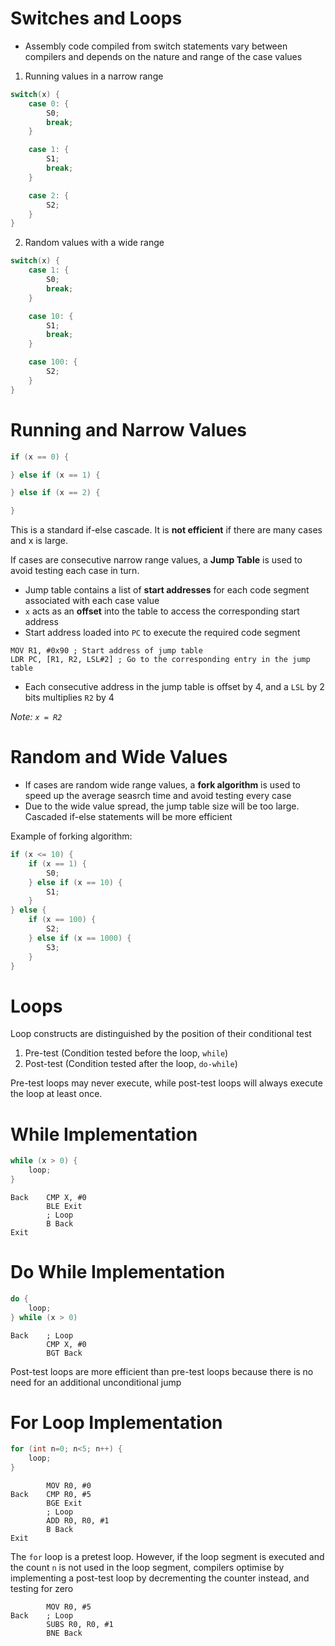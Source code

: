 # Switches and Loops
- Assembly code compiled from switch statements vary between compilers and depends on the nature and range of the case values

1. Running values in a narrow range

```c
switch(x) {
    case 0: {
        S0;
        break;
    }

    case 1: {
        S1;
        break;
    }

    case 2: {
        S2;
    }
}
```

2. Random values with a wide range
```c
switch(x) {
    case 1: {
        S0;
        break;
    }

    case 10: {
        S1;
        break;
    }

    case 100: {
        S2;
    }
}
```

# Running and Narrow Values

```c
if (x == 0) {

} else if (x == 1) {

} else if (x == 2) {

}
```

This is a standard if-else cascade. It is **not efficient** if there are many cases and x is large. 

If cases are consecutive narrow range values, a **Jump Table** is used to avoid testing each case in turn.
- Jump table contains a list of **start addresses** for each code segment associated with each case value
- `x` acts as an **offset** into the table to access the corresponding start address
- Start address loaded into `PC` to execute the required code segment

```assembly
MOV R1, #0x90 ; Start address of jump table
LDR PC, [R1, R2, LSL#2] ; Go to the corresponding entry in the jump table
```

- Each consecutive address in the jump table is offset by 4, and a `LSL` by 2 bits multiplies `R2` by 4

*Note: `x = R2`*

# Random and Wide Values
- If cases are random wide range values, a **fork algorithm** is used to speed up the average seasrch time and avoid testing every case 
- Due to the wide value spread, the jump table size will be too large. Cascaded if-else statements will be more efficient

Example of forking algorithm:
```c
if (x <= 10) {
    if (x == 1) {
        S0;
    } else if (x == 10) {
        S1;
    }
} else {
    if (x == 100) {
        S2;
    } else if (x == 1000) {
        S3;
    }
}
```

# Loops

Loop constructs are distinguished by the position of their conditional test
1. Pre-test (Condition tested before the loop, `while`)
2. Post-test (Condition tested after the loop, `do-while`)

Pre-test loops may never execute, while post-test loops will always execute the loop at least once.

# While Implementation
```c
while (x > 0) {
    loop;
}
```

```assembly
Back    CMP X, #0
        BLE Exit
        ; Loop
        B Back
Exit
```

# Do While Implementation
```c
do {
    loop;
} while (x > 0)
```

```assembly
Back    ; Loop
        CMP X, #0
        BGT Back
```

Post-test loops are more efficient than pre-test loops because there is no need for an additional unconditional jump

# For Loop Implementation

```c
for (int n=0; n<5; n++) {
    loop;
}
```

```assembly
        MOV R0, #0
Back    CMP R0, #5
        BGE Exit
        ; Loop
        ADD R0, R0, #1
        B Back
Exit
```

The `for` loop is a pretest loop. However, if the loop segment is executed and the count `n` is not used in the loop segment, compilers optimise by implementing a post-test loop by decrementing the counter instead, and testing for zero

```assembly
        MOV R0, #5
Back    ; Loop
        SUBS R0, R0, #1
        BNE Back
```